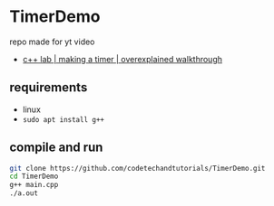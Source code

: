 # TimerDemo

repo made for yt video

- [c++ lab | making a timer | overexplained walkthrough](https://youtu.be/9kEBbKIsmz0)

## requirements

- linux
- `sudo apt install g++`

## compile and run

````bash
git clone https://github.com/codetechandtutorials/TimerDemo.git
cd TimerDemo
g++ main.cpp
./a.out
````

